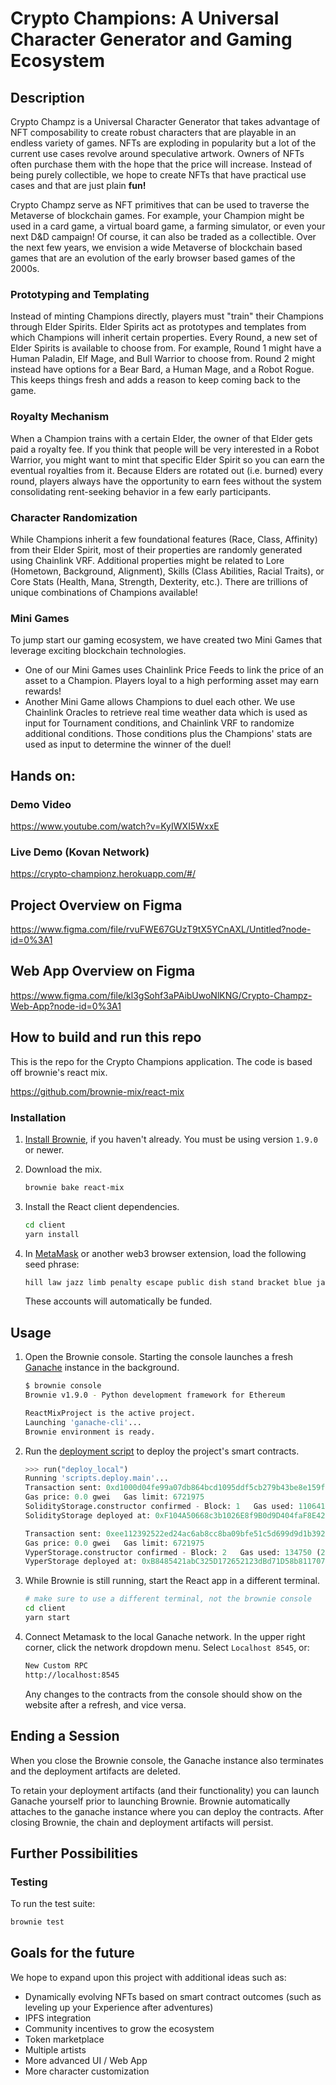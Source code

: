 # Crypto Champions: A Universal Character Generator and Gaming Ecosystem

## Description
Crypto Champz is a Universal Character Generator that takes advantage of NFT composability to create robust characters that are playable in an endless variety of games.  NFTs are exploding in popularity but a lot of the current use cases revolve around speculative artwork.  Owners of NFTs often purchase them with the hope that the price will increase.  Instead of being purely collectible, we hope to create NFTs that have practical use cases and that are just plain **fun!**  

Crypto Champz serve as NFT primitives that can be used to traverse the Metaverse of blockchain games.  For example, your Champion might be used in a card game, a virtual board game, a farming simulator, or even your next D&D campaign!  Of course, it can also be traded as a collectible.  Over the next few years, we envision a wide Metaverse of blockchain based games that are an evolution of the early browser based games of the 2000s.

### Prototyping and Templating
Instead of minting Champions directly, players must "train" their Champions through Elder Spirits.  Elder Spirits act as prototypes and templates from which Champions will inherit certain properties.  Every Round, a new set of Elder Spirits is available to choose from.  For example, Round 1 might have a Human Paladin, Elf Mage, and Bull Warrior to choose from.  Round 2 might instead have options for a Bear Bard, a Human Mage, and a Robot Rogue.  This keeps things fresh and adds a reason to keep coming back to the game.

### Royalty Mechanism
When a Champion trains with a certain Elder, the owner of that Elder gets paid a royalty fee.  If you think that people will be very interested in a Robot Warrior, you might want to mint that specific Elder Spirit so you can earn the eventual royalties from it.  Because Elders are rotated out (i.e. burned) every round, players always have the opportunity to earn fees without the system consolidating rent-seeking behavior in a few early participants.

### Character Randomization
While Champions inherit a few foundational features (Race, Class, Affinity) from their Elder Spirit, most of their properties are randomly generated using Chainlink VRF.  Additional properties might be related to Lore (Hometown, Background, Alignment), Skills (Class Abilities, Racial Traits), or Core Stats (Health, Mana, Strength, Dexterity, etc.).  There are trillions of unique combinations of Champions available!

### Mini Games
To jump start our gaming ecosystem, we have created two Mini Games that leverage exciting blockchain technologies.  
* One of our Mini Games uses Chainlink Price Feeds to link the price of an asset to a Champion.  Players loyal to a high performing asset may earn rewards!
* Another Mini Game allows Champions to duel each other.  We use Chainlink Oracles to retrieve real time weather data which is used as input for Tournament conditions, and Chainlink VRF to randomize additional conditions.  Those conditions plus the Champions' stats are used as input to determine the winner of the duel!  

## Hands on:

### Demo Video
https://www.youtube.com/watch?v=KyIWXI5WxxE

### Live Demo (Kovan Network)
https://crypto-championz.herokuapp.com/#/

## Project Overview on Figma
https://www.figma.com/file/rvuFWE67GUzT9tX5YCnAXL/Untitled?node-id=0%3A1

## Web App Overview on Figma
https://www.figma.com/file/kl3gSohf3aPAibUwoNlKNG/Crypto-Champz-Web-App?node-id=0%3A1

## How to build and run this repo

This is the repo for the Crypto Champions application. The code is based off brownie's react mix.

https://github.com/brownie-mix/react-mix

### Installation

1. [Install Brownie](https://eth-brownie.readthedocs.io/en/stable/install.html), if you haven't already. You must be using version `1.9.0` or newer.

2. Download the mix.

   ```bash
   brownie bake react-mix
   ```

3. Install the React client dependencies.

   ```bash
   cd client
   yarn install
   ```

4. In [MetaMask](https://metamask.io/) or another web3 browser extension, load the following seed phrase:

   ```bash
   hill law jazz limb penalty escape public dish stand bracket blue jar
   ```

   These accounts will automatically be funded.

## Usage

1. Open the Brownie console. Starting the console launches a fresh [Ganache](https://www.trufflesuite.com/ganache) instance in the background.

   ```bash
   $ brownie console
   Brownie v1.9.0 - Python development framework for Ethereum

   ReactMixProject is the active project.
   Launching 'ganache-cli'...
   Brownie environment is ready.
   ```

2. Run the [deployment script](scripts/deploy.py) to deploy the project's smart contracts.

   ```python
   >>> run("deploy_local")
   Running 'scripts.deploy.main'...
   Transaction sent: 0xd1000d04fe99a07db864bcd1095ddf5cb279b43be8e159f94dbff9d4e4809c70
   Gas price: 0.0 gwei   Gas limit: 6721975
   SolidityStorage.constructor confirmed - Block: 1   Gas used: 110641 (1.65%)
   SolidityStorage deployed at: 0xF104A50668c3b1026E8f9B0d9D404faF8E42e642

   Transaction sent: 0xee112392522ed24ac6ab8cc8ba09bfe51c5d699d9d1b39294ba87e5d2a56212c
   Gas price: 0.0 gwei   Gas limit: 6721975
   VyperStorage.constructor confirmed - Block: 2   Gas used: 134750 (2.00%)
   VyperStorage deployed at: 0xB8485421abC325D172652123dBd71D58b8117070
   ```

3. While Brownie is still running, start the React app in a different terminal.

   ```bash
   # make sure to use a different terminal, not the brownie console
   cd client
   yarn start
   ```

4. Connect Metamask to the local Ganache network. In the upper right corner, click the network dropdown menu. Select `Localhost 8545`, or:

   ```bash
   New Custom RPC
   http://localhost:8545
   ```

   Any changes to the contracts from the console should show on the website after a refresh, and vice versa.

## Ending a Session

When you close the Brownie console, the Ganache instance also terminates and the deployment artifacts are deleted.

To retain your deployment artifacts (and their functionality) you can launch Ganache yourself prior to launching Brownie. Brownie automatically attaches to the ganache instance where you can deploy the contracts. After closing Brownie, the chain and deployment artifacts will persist.

## Further Possibilities

### Testing

To run the test suite:

```bash
brownie test
```

## Goals for the future

We hope to expand upon this project with additional ideas such as:
* Dynamically evolving NFTs based on smart contract outcomes (such as leveling up your Experience after adventures)
* IPFS integration
* Community incentives to grow the ecosystem
* Token marketplace
* Multiple artists
* More advanced UI / Web App
* More character customization
